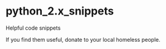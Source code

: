 # python_2.x_snippets
Helpful code snippets

If you find them useful, donate to your local homeless people.
